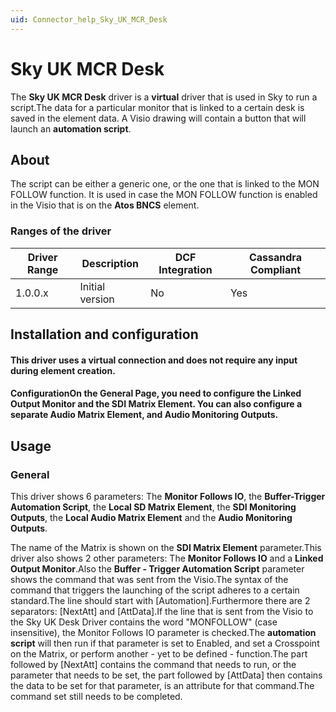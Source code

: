 ```yaml
---
uid: Connector_help_Sky_UK_MCR_Desk
---
```


# Sky UK MCR Desk

The **Sky UK MCR Desk** driver is a **virtual** driver that is used in Sky to run a script.The data for a particular monitor that is linked to a certain desk is saved in the element data. A Visio drawing will contain a button that will launch an **automation script**.

## About

The script can be either a generic one, or the one that is linked to the MON FOLLOW function. It is used in case the MON FOLLOW function is enabled in the Visio that is on the **Atos BNCS** element.

### Ranges of the driver

| **Driver Range** | **Description** | **DCF Integration** | **Cassandra Compliant** |
|------------------|-----------------|---------------------|-------------------------|
| 1.0.0.x          | Initial version | No                  | Yes                     |

## Installation and configuration

#### This driver uses a virtual connection and does not require any input during element creation.

#### ConfigurationOn the General Page, you need to configure the Linked Output Monitor and the SDI Matrix Element. You can also configure a separate Audio Matrix Element, and Audio Monitoring Outputs.

## Usage

### General

This driver shows 6 parameters: The **Monitor Follows IO**, the **Buffer-Trigger Automation Script**, the **Local SD Matrix Element**, the **SDI Monitoring Outputs**, the **Local Audio Matrix Element** and the **Audio Monitoring Outputs**.

The name of the Matrix is shown on the **SDI Matrix Element** parameter.This driver also shows 2 other parameters: The **Monitor Follows IO** and a **Linked Output Monitor**.Also the **Buffer - Trigger Automation Script** parameter shows the command that was sent from the Visio.The syntax of the command that triggers the launching of the script adheres to a certain standard.The line should start with \[Automation\].Furthermore there are 2 separators: \[NextAtt\] and \[AttData\].If the line that is sent from the Visio to the Sky UK Desk Driver contains the word "MONFOLLOW" (case insensitive), the Monitor Follows IO parameter is checked.The **automation script** will then run if that parameter is set to Enabled, and set a Crosspoint on the Matrix, or perform another - yet to be defined - function.The part followed by \[NextAtt\] contains the command that needs to run, or the parameter that needs to be set, the part followed by \[AttData\] then contains the data to be set for that parameter, is an attribute for that command.The command set still needs to be completed.
